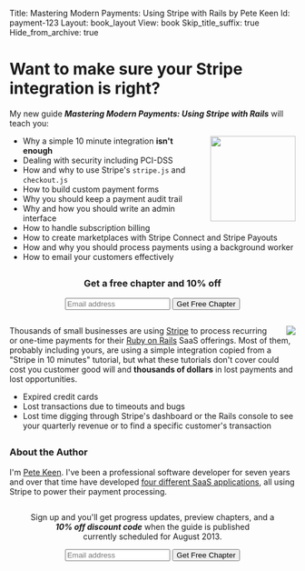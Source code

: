 Title: Mastering Modern Payments: Using Stripe with Rails by Pete Keen
Id: payment-123
Layout: book_layout
View: book
Skip_title_suffix: true
Hide_from_archive: true

# Want to make sure your Stripe integration is right?

My new guide <strong><em>Mastering Modern Payments: Using Stripe with Rails</em></strong> will teach you:

<div>
<img style="float: right; margin-left: 20px; height: 150px" src="http://files.bugsplatcdn.com/files/c3c6aeec229a91f3dc47/Book-icon.png">

<ul>
<li>Why a simple 10 minute integration <strong>isn't enough</strong>
<li>Dealing with security including PCI-DSS
<li>How and why to use Stripe's <code>stripe.js</code> and <code>checkout.js</code>
<li>How to build custom payment forms
<li>Why you should keep a payment audit trail
<li>Why and how you should write an admin interface
<li>How to handle subscription billing
<li>How to create marketplaces with Stripe Connect and Stripe Payouts
<li>How and why you should process payments using a background worker
<li>How to email your customers effectively
</ul>

<div class="well" style="margin-top: 2em; margin-bottom: 2em; text-align: center;">
<h3>Get a free chapter and 10% off</h3>
<form action="http://bugsplat.us6.list-manage.com/subscribe/post?u=4d4742d4ee66f8c62af747acb&amp;id=1920a1a25a" method="post" class="form form-big form-inline" target="_blank">
    <div class="input-append">
	<input type="email" class='text input-xlarge' value="" name="EMAIL" id="mce-EMAIL" placeholder="Email address">
	<input type="submit" value="Get Free Chapter" name="subscribe" id="mc-embedded-subscribe" class="btn btn-primary btn-large">
    </div>
</form>
</div>

<p>
<img style="float: right; margin-left: 20px;" src="http://files.bugsplatcdn.com/files/e1aa9b6c8960a1012ce2/stripe_rails.png">
Thousands of small businesses are using <a href="https://www.stripe.com">Stripe</a> to process recurring or one-time payments for their <a href="http://rubyonrails.org">Ruby on Rails</a> SaaS offerings. Most of them, probably including yours, are using a simple integration copied from a "Stripe in 10 minutes" tutorial, but what these tutorials don't cover could cost you customer good will and  <strong>thousands of dollars</strong> in lost payments and lost opportunities. 
</p>

* Expired credit cards
* Lost transactions due to timeouts and bugs
* Lost time digging through Stripe's dashboard or the Rails console to see your quarterly revenue or to find a specific customer's transaction

<div style="margin-top: 2em; margin-bottom: 2em">
<h3>About the Author</h3>
I'm <a href="http://www.petekeen.com">Pete Keen</a>. I've been a professional software developer for seven years and over that time have developed <a href="/projects">four different SaaS applications</a>, all using Stripe to power their payment processing.
</div>


<div class="well" style="text-align: center">
<p>Sign up and you'll get progress updates, preview chapters, and a <br><em><strong>10% off discount code</strong></em> when the guide is published <br>currently scheduled for August 2013.</p>

<form action="http://bugsplat.us6.list-manage.com/subscribe/post?u=4d4742d4ee66f8c62af747acb&amp;id=1920a1a25a" method="post" class="form form-big form-inline" target="_blank">
    <div class="input-append">
	<input type="email" class='text input-xlarge' value="" name="EMAIL" id="mce-EMAIL" placeholder="Email address">
	<input type="submit" value="Get Free Chapter" name="subscribe" id="mc-embedded-subscribe" class="btn btn-primary btn-large">
    </div>
</form>
</div>
